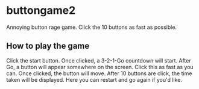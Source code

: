 # buttongame2
Annoying button rage game. Click the 10 buttons as fast as possible.

## How to play the game
Click the start button. Once clicked, a 3-2-1-Go countdown will start. 
After Go, a button will appear somewhere on the screen. Click this as fast as
you can. Once clicked, the button will move. After 10 buttons are click, the
time taken will be displayed.
Here you can restart and go again if you'd like.

